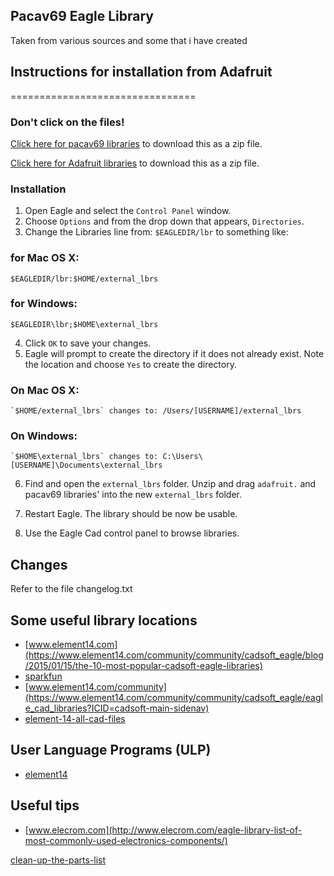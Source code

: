 ## Pacav69 Eagle Library

Taken from various sources and some that i have created

## Instructions for installation from Adafruit

================================

### Don't click on the files! 
[Click here for pacav69 libraries](https://github.com/pacav69/Eagle-Libraries/zipball/master) 
to download this as a zip file.

[Click here for Adafruit libraries](https://github.com/adafruit/Adafruit-Eagle-Library/zipball/master) 
to download this as a zip file.

### Installation

1. Open Eagle and select the `Control Panel` window.
2. Choose `Options` and from the drop down that appears, `Directories`.
3. Change the Libraries line from: `$EAGLEDIR/lbr` to something like:

### for Mac OS X:

	$EAGLEDIR/lbr:$HOME/external_lbrs
     
### for Windows:

	$EAGLEDIR\lbr;$HOME\external_lbrs 
    

4. Click `OK` to save your changes.
5. Eagle will prompt to create the directory if it does not already exist. Note 
the location and choose `Yes` to create the directory.

### On Mac OS X:
    
    `$HOME/external_lbrs` changes to: /Users/[USERNAME]/external_lbrs
    
### On Windows: 
    
    `$HOME\external_lbrs` changes to: C:\Users\[USERNAME]\Documents\external_lbrs

6. Find and open the `external_lbrs` folder. Unzip and drag `adafruit.` and pacav69 libraries' into the 
   new `external_lbrs` folder.
7. Restart Eagle. The library should be now be usable. 

8. Use the Eagle Cad control panel to browse libraries.

## Changes
Refer to the file changelog.txt 

## Some useful library locations

* [www.element14.com](https://www.element14.com/community/community/cadsoft_eagle/blog/2015/01/15/the-10-most-popular-cadsoft-eagle-libraries)
* [sparkfun](https://github.com/sparkfun/SparkFun-Eagle-Libraries)
* [www.element14.com/community](https://www.element14.com/community/community/cadsoft_eagle/eagle_cad_libraries?ICID=cadsoft-main-sidenav)
* [element-14-all-cad-files](https://www.element14.com/community/thread/36914/l/element-14-all-cad-files)

## User Language Programs (ULP)

* [element14](https://www.element14.com/community/community/cadsoft_eagle/blog/2015/01/19/eagle-ulps-every-user-should-know)


## Useful tips

* [www.elecrom.com](http://www.elecrom.com/eagle-library-list-of-most-commonly-used-electronics-components/)

[clean-up-the-parts-list](https://www.baldengineer.com/eagle-clean-up-the-parts-list-by-disabling-libraries.html)


